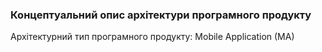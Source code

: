 ### Концептуальний опис архітектури програмного продукту

Архітектурний тип програмного продукту: Mobile Application (MA)
